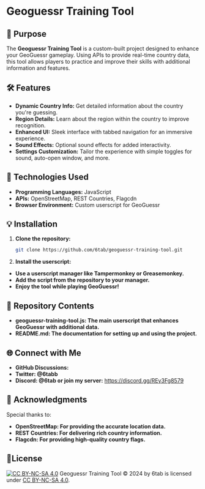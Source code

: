 # Geoguessr Training Tool

## 🌟 Purpose

The **Geoguessr Training Tool** is a custom-built project designed to enhance your GeoGuessr gameplay. Using APIs to provide real-time country data, this tool allows players to practice and improve their skills with additional information and features.

## 🛠️ Features

- **Dynamic Country Info:** Get detailed information about the country you're guessing.
- **Region Details:** Learn about the region within the country to improve recognition.
- **Enhanced UI:** Sleek interface with tabbed navigation for an immersive experience.
- **Sound Effects:** Optional sound effects for added interactivity.
- **Settings Customization:** Tailor the experience with simple toggles for sound, auto-open window, and more.

## 📌 Technologies Used

- **Programming Languages:** JavaScript
- **APIs:** OpenStreetMap, REST Countries, Flagcdn
- **Browser Environment:** Custom userscript for GeoGuessr

## 💡 Installation

1. **Clone the repository:**
   ```bash
   git clone https://github.com/6tab/geoguessr-training-tool.git

2. **Install the userscript:**

- **Use a userscript manager like Tampermonkey or Greasemonkey.**
- **Add the script from the repository to your manager.**
- **Enjoy the tool while playing GeoGuessr!**

## 📂 Repository Contents  

- **geoguessr-training-tool.js: The main userscript that enhances GeoGuessr with additional data.**
- **README.md: The documentation for setting up and using the project.**

## 🌐 Connect with Me  

- **GitHub Discussions:**
- **Twitter: @6tabb**
- **Discord: @6tab or join my server:** https://discord.gg/REy3Fg8579

## 🎉 Acknowledgments
Special thanks to:

- **OpenStreetMap: For providing the accurate location data.**
- **REST Countries: For delivering rich country information.**
- **Flagcdn: For providing high-quality country flags.**

## 📜License

[![CC BY-NC-SA 4.0](https://licensebuttons.net/l/by-nc-sa/4.0/88x31.png)](https://creativecommons.org/licenses/by-nc-sa/4.0/)
Geoguessr Training Tool © 2024 by 6tab is licensed under [CC BY-NC-SA 4.0](https://creativecommons.org/licenses/by-nc-sa/4.0/).

